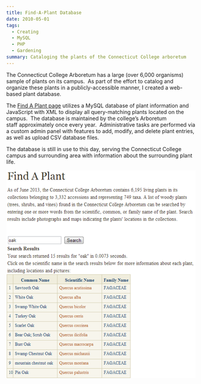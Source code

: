 ```yaml
---
title: Find-A-Plant Database
date: 2010-05-01
tags:
  - Creating
  - MySQL
  - PHP
  - Gardening
summary: Cataloging the plants of the Connecticut College arboretum
---
```

  The Connecticut College Arboretum has a large (over 6,000 organisms) sample of plants on its campus.  As part of the effort to catalog and organize these plants in a publicly-accessible manner, I created a web-based plant database.

  The <a href="http://www.conncoll.edu/the-arboretum/plant-collections/find-a-plant/" target="_blank">Find A Plant page</a> utilizes a MySQL database of plant information and JavaScript with XML to display all query-matching plants located on the campus.  The database is maintained by the college&#8217;s Arboretum staff approximately once every year.  Administrative tasks are performed via a custom admin panel with features to add, modify, and delete plant entries, as well as upload CSV database files.

  The database is still in use to this day, serving the Connecticut College campus and surrounding area with information about the surrounding plant life.

![Find-A-Plant Database in 2013](/img/Conn_FindAPlant.png "Find-A-Plant Database in 2013")
